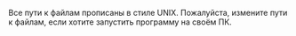 Все пути к файлам прописаны в стиле UNIX. Пожалуйста, измените пути к файлам, если хотите запустить программу на своём ПК.